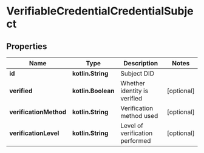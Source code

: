 
# VerifiableCredentialCredentialSubject

## Properties
| Name | Type | Description | Notes |
| ------------ | ------------- | ------------- | ------------- |
| **id** | **kotlin.String** | Subject DID |  |
| **verified** | **kotlin.Boolean** | Whether identity is verified |  [optional] |
| **verificationMethod** | **kotlin.String** | Verification method used |  [optional] |
| **verificationLevel** | **kotlin.String** | Level of verification performed |  [optional] |



